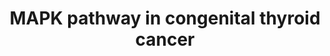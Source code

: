 ---
annotations:
- id: PW:0000698
  parent: disease pathway
  type: Pathway Ontology
  value: thyroid cancer pathway
- id: DOID:1781
  parent: disease of cellular proliferation
  type: Disease Ontology
  value: thyroid gland cancer
- id: PW:0000604
  parent: signaling pathway
  type: Pathway Ontology
  value: altered Erk5 MAPK signaling pathway
authors:
- Omranhasan
- Egonw
- Fehrhart
- Eweitz
- AlexanderPico
citedin: ''
communities: []
description: 'The MAPK pathway involved in the progression of different diseases such
  as diabetes, developmental abnormalities and cancer since it has a essential role
  in the regulation a wide variety of cellular processes such as proliferation, differentiation
  and apoptosis. consequently, dysregulation of MAPK pathway leads to the occurrence
  of the related disease '
last-edited: 2024-07-21
ndex: 99dd462f-8b72-11eb-9e72-0ac135e8bacf
organisms:
- Homo sapiens
redirect_from:
- /index.php/Pathway:WP4928
- /instance/WP4928
- /instance/WP4928_r134356
revision: r134356
schema-jsonld:
- '@context': https://schema.org/
  '@id': https://wikipathways.github.io/pathways/WP4928.html
  '@type': Dataset
  creator:
    '@type': Organization
    name: WikiPathways
  description: 'The MAPK pathway involved in the progression of different diseases
    such as diabetes, developmental abnormalities and cancer since it has a essential
    role in the regulation a wide variety of cellular processes such as proliferation,
    differentiation and apoptosis. consequently, dysregulation of MAPK pathway leads
    to the occurrence of the related disease '
  keywords:
  - ALK tyrosine kinase receptor
  - BRAF
  - CRAF
  - ELK1
  - GDP
  - GRB2
  - GTP
  - KSR1
  - MAP2K1
  - MAP2K2
  - MAPK3
  - RAS
  - SHC1
  - SOS1
  - SOS2
  - c-FOS
  - c-JUN
  - c-MYC
  license: CC0
  name: MAPK pathway in congenital thyroid cancer
seo: CreativeWork
title: MAPK pathway in congenital thyroid cancer
wpid: WP4928
---